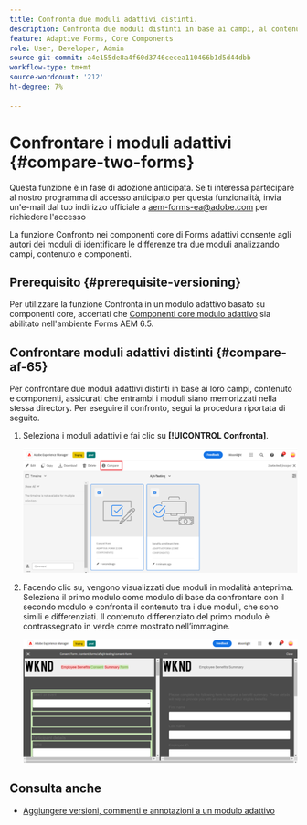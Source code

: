 ```yaml
---
title: Confronta due moduli adattivi distinti.
description: Confronta due moduli distinti in base ai campi, al contenuto e ai componenti del modulo.
feature: Adaptive Forms, Core Components
role: User, Developer, Admin
source-git-commit: a4e155de8a4f60d3746cecea110466b1d5d44dbb
workflow-type: tm+mt
source-wordcount: '212'
ht-degree: 7%

---
```


# Confrontare i moduli adattivi {#compare-two-forms}

<span class="preview"> Questa funzione è in fase di adozione anticipata. Se ti interessa partecipare al nostro programma di accesso anticipato per questa funzionalità, invia un&#39;e-mail dal tuo indirizzo ufficiale a aem-forms-ea@adobe.com per richiedere l&#39;accesso </span>

La funzione Confronto nei componenti core di Forms adattivi consente agli autori dei moduli di identificare le differenze tra due moduli analizzando campi, contenuto e componenti.

## Prerequisito {#prerequisite-versioning}

Per utilizzare la funzione Confronta in un modulo adattivo basato su componenti core, accertati che [Componenti core modulo adattivo](https://experienceleague.adobe.com/en/docs/experience-manager-65/content/forms/adaptive-forms-core-components/enable-adaptive-forms-core-components) sia abilitato nell&#39;ambiente Forms AEM 6.5.

## Confrontare moduli adattivi distinti {#compare-af-65}

Per confrontare due moduli adattivi distinti in base ai loro campi, contenuto e componenti, assicurati che entrambi i moduli siano memorizzati nella stessa directory. Per eseguire il confronto, segui la procedura riportata di seguito.

1. Seleziona i moduli adattivi e fai clic su **[!UICONTROL Confronta]**.

   ![Confronta moduli adattivi](/help/forms/using/assets/compare-two-forms.png)

1. Facendo clic su, vengono visualizzati due moduli in modalità anteprima. Seleziona il primo modulo come modulo di base da confrontare con il secondo modulo e confronta il contenuto tra i due moduli, che sono simili e differenziati. Il contenuto differenziato del primo modulo è contrassegnato in verde come mostrato nell’immagine.

   ![Moduli confrontati](/help/forms/using/assets/compared-forms.png)

## Consulta anche

* [Aggiungere versioni, commenti e annotazioni a un modulo adattivo](/help/forms/using/add-versioning-reviews-comments.md)